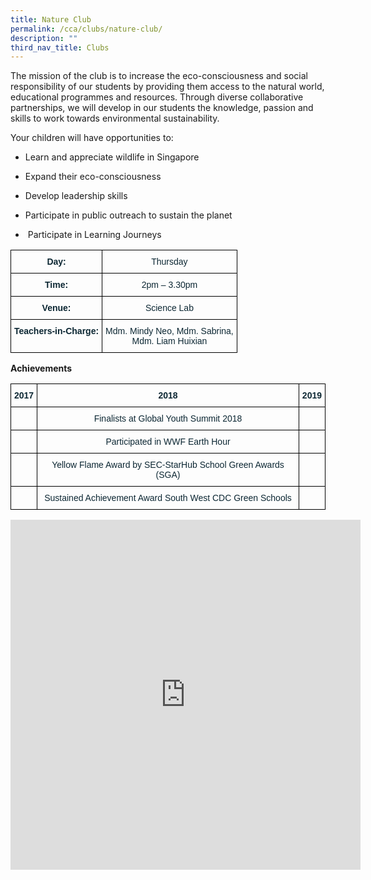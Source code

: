 ```yaml
---
title: Nature Club
permalink: /cca/clubs/nature-club/
description: ""
third_nav_title: Clubs
---
```

The mission of the club is to increase the eco-consciousness and social responsibility of our students by providing them access to the natural world, educational programmes and resources. Through diverse collaborative partnerships, we will develop in our students the knowledge, passion and skills to work towards environmental sustainability.

Your children will have opportunities to:

* Learn and appreciate wildlife in Singapore&nbsp;

* Expand their eco-consciousness

* Develop leadership skills

* Participate in public outreach to sustain the planet

* &nbsp;Participate in Learning Journeys

<style type="text/css">
.tg  {border-collapse:collapse;border-spacing:0;}
.tg td{border-color:black;border-style:solid;border-width:1px;font-family:Arial, sans-serif;font-size:14px;
  overflow:hidden;padding:10px 5px;word-break:normal;}
.tg th{border-color:black;border-style:solid;border-width:1px;font-family:Arial, sans-serif;font-size:14px;
  font-weight:normal;overflow:hidden;padding:10px 5px;word-break:normal;}
.tg .tg-s7de{color:#0C2733;font-weight:bold;text-align:center;vertical-align:top}
.tg .tg-eohv{color:#0C2733;text-align:center;vertical-align:top}
</style>
<table class="tg">
<thead>
  <tr>
    <th class="tg-s7de">Day:</th>
    <th class="tg-eohv">Thursday</th>
  </tr>
</thead>
<tbody>
  <tr>
    <td class="tg-s7de">Time:</td>
    <td class="tg-eohv">2pm – 3.30pm</td>
  </tr>
  <tr>
    <td class="tg-s7de">Venue:</td>
    <td class="tg-eohv">Science Lab</td>
  </tr>
  <tr>
    <td class="tg-s7de">Teachers-in-Charge:</td>
    <td class="tg-eohv">Mdm. Mindy Neo, Mdm. Sabrina, <br>Mdm.   Liam  Huixian</td>
  </tr>
</tbody>
</table>

**Achievements**

<style type="text/css">
.tg  {border-collapse:collapse;border-spacing:0;}
.tg td{border-color:black;border-style:solid;border-width:1px;font-family:Arial, sans-serif;font-size:14px;
  overflow:hidden;padding:10px 5px;word-break:normal;}
.tg th{border-color:black;border-style:solid;border-width:1px;font-family:Arial, sans-serif;font-size:14px;
  font-weight:normal;overflow:hidden;padding:10px 5px;word-break:normal;}
.tg .tg-z01w{color:#0C2733;font-weight:bold;text-align:left;vertical-align:top}
.tg .tg-s7de{color:#0C2733;font-weight:bold;text-align:center;vertical-align:top}
.tg .tg-eohv{color:#0C2733;text-align:center;vertical-align:top}
</style>
<table class="tg">
<thead>
  <tr>
    <th class="tg-z01w">2017</th>
    <th class="tg-s7de">2018</th>
    <th class="tg-z01w">2019</th>
  </tr>
</thead>
<tbody>
  <tr>
    <td class="tg-eohv"></td>
    <td class="tg-eohv">Finalists at Global Youth Summit 2018</td>
    <td class="tg-eohv"></td>
  </tr>
  <tr>
    <td class="tg-eohv"></td>
    <td class="tg-eohv">Participated in WWF Earth Hour</td>
    <td class="tg-eohv"></td>
  </tr>
  <tr>
    <td class="tg-eohv"></td>
    <td class="tg-eohv">Yellow Flame Award by SEC-StarHub School Green Awards (SGA) </td>
    <td class="tg-eohv"></td>
  </tr>
  <tr>
    <td class="tg-eohv"></td>
    <td class="tg-eohv">Sustained Achievement Award South West CDC Green Schools</td>
    <td class="tg-eohv"></td>
  </tr>
</tbody>
</table>

<iframe allowfullscreen="true" height="560" width="560" frameborder="0" src="https://docs.google.com/presentation/d/e/2PACX-1vThiJ5sBPAm2zeAjOKmAU2vdB_-HHwpLs1TBhF5xot-MdvP10cen5UfHOwEqXcKgZc_4_GpDl7jHAfM/embed?start=true&amp;loop=true&amp;delayms=3000"></iframe>